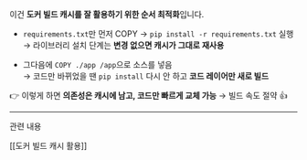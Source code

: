 이건 **도커 빌드 캐시를 잘 활용하기 위한 순서 최적화**입니다.

- `requirements.txt`만 먼저 COPY → `pip install -r requirements.txt` 실행  
    → 라이브러리 설치 단계는 **변경 없으면 캐시가 그대로 재사용**
    
- 그다음에 `COPY ./app /app`으로 소스를 넣음  
    → 코드만 바뀌었을 땐 `pip install` 다시 안 하고 **코드 레이어만 새로 빌드**
    

👉 이렇게 하면 **의존성은 캐시에 남고, 코드만 빠르게 교체 가능** → 빌드 속도 절약 👍


---

관련 내용

[[도커 빌드 캐시 활용]]